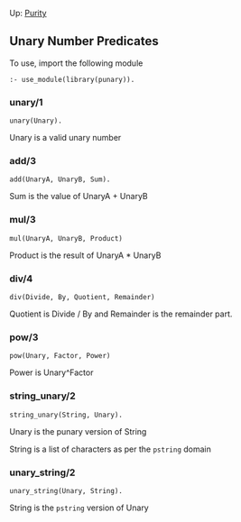 Up: [Purity](intro.md)

## Unary Number Predicates

To use, import the following module

    :- use_module(library(punary)).

### unary/1

    unary(Unary).

Unary is a valid unary number

### add/3

    add(UnaryA, UnaryB, Sum).

Sum is the value of UnaryA + UnaryB

### mul/3

    mul(UnaryA, UnaryB, Product)

Product is the result of UnaryA \* UnaryB

### div/4

    div(Divide, By, Quotient, Remainder)

Quotient is Divide / By and Remainder is the remainder part.

### pow/3

    pow(Unary, Factor, Power)

Power is Unary^Factor

### string_unary/2

    string_unary(String, Unary).

Unary is the punary version of String

String is a list of characters as per the `pstring` domain

### unary_string/2

    unary_string(Unary, String).

String is the `pstring` version of Unary
